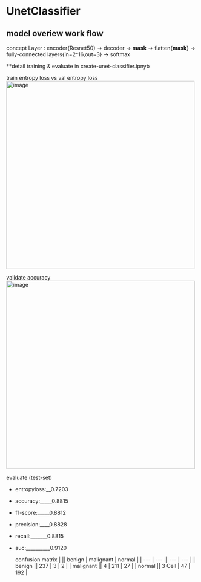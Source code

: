 # UnetClassifier
## **model overiew work flow**       

concept Layer : encoder{Resnet50} -> decoder -> **mask** -> flatten{**mask**} -> fully-connected layers{in=2^16,out=3} -> softmax

**detail training & evaluate in create-unet-classifier.ipnyb

train entropy loss vs val entropy loss
<img width="497" alt="image" src="https://github.com/Dont-HurtMe/UnetClassifier/assets/154254885/6093d204-de21-43bf-aa82-1ae644484374">

validate accuracy
<img width="498" alt="image" src="https://github.com/Dont-HurtMe/UnetClassifier/assets/154254885/9a889e62-0d52-4dca-a500-6768e814ee23">

evaluate (test-set)
* entropyloss:__0.7203  
* accuracy:_____0.8815  
* f1-score:_____0.8812 
* precision:____0.8828 
* recall:_______0.8815 
* auc:__________0.9120 

  confusion matrix
  |       || benign | malignant | normal |
  | --- | --- || --- | --- |
  | benign  || 237  | 3 | 2 |
  | malignant  || 4 | 211  | 27  |
  | normal  || 3 Cell  | 47  | 192  |


